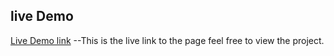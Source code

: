 ## live Demo

[Live Demo link](https://biodun-ojo.github.io/mortgage-repayment-calculator/) --This is the live link to the page feel free to view the project.